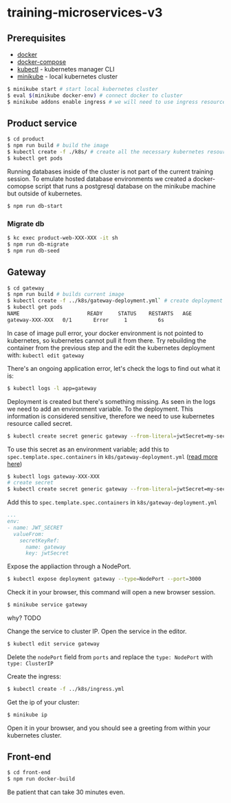 # training-microservices-v3

## Prerequisites

- [docker](https://www.docker.com/)
- [docker-compose](https://docs.docker.com/compose/)
- [kubectl](https://kubernetes.io/docs/tasks/tools/install-kubectl/) - kubernetes manager CLI
- [minikube](https://github.com/kubernetes/minikube) - local kubernetes cluster
```bash
$ minikube start # start local kubernetes cluster
$ eval $(minikube docker-env) # connect docker to cluster
$ minikube addons enable ingress # we will need to use ingress resources
```

## Product service

```bash
$ cd product
$ npm run build # build the image
$ kubectl create -f ./k8s/ # create all the necessary kubernetes resources
$ kubectl get pods
```

Running databases inside of the cluster is not part of the current training session. To emulate hosted database
environments we created a docker-comopse script that runs a postgresql database on the minikube machine but outside of
kubernetes.

```bash
$ npm run db-start
```

### Migrate db

```bash
$ kc exec product-web-XXX-XXX -it sh
$ npm run db-migrate
$ npm run db-seed
```

## Gateway

```bash
$ cd gateway
$ npm run build # builds current image
$ kubectl create -f ../k8s/gateway-deployment.yml` # create deployment
$ kubectl get pods
NAME                      READY     STATUS    RESTARTS   AGE
gateway-XXX-XXX   0/1       Error     1          6s
```

In case of image pull error, your docker environment is not pointed to kubernetes, so kubernetes cannot pull it from
there. Try rebuilding the container from the previous step and the edit the kubernetes deployment with:
`kubectl edit gateway`

There's an ongoing application error, let's check the logs to find out what it is:

```bash
$ kubectl logs -l app=gateway
```

Deployment is created but there's something missing. As seen in the logs we need to add an environment variable. To the
deployment. This information is considered sensitive, therefore we need to use kubernetes resource called secret.

```bash
$ kubectl create secret generic gateway --from-literal=jwtSecret=my-secret # create secret
```

To use this secret as an environment variable; add this to `spec.template.spec.containers` in
`k8s/gateway-deployment.yml`
([read more here](https://kubernetes.io/docs/tasks/inject-data-application/define-environment-variable-container/))

```sh
$ kubectl logs gateway-XXX-XXX
# create secret
$ kubectl create secret generic gateway --from-literal=jwtSecret=my-secret
```

Add this to `spec.template.spec.containers` in `k8s/gateway-deployment.yml`

```yaml
...
env:
- name: JWT_SECRET
  valueFrom:
    secretKeyRef:
      name: gateway
      key: jwtSecret
```

Expose the appliaction through a NodePort.

```sh
$ kubectl expose deployment gateway --type=NodePort --port=3000
```

Check it in your browser, this command will open a new browser session.

```sh
$ minikube service gateway
```

why? TODO

Change the service to cluster IP. Open the service in the editor.

```sh
$ kubectl edit service gateway
```

Delete the `nodePort` field from `ports` and replace the `type: NodePort` with `type: ClusterIP`


Create the ingress:

```sh
$ kubectl create -f ../k8s/ingress.yml
```

Get the ip of your cluster:

```sh
$ minikube ip
```

Open it in your browser, and you should see a greeting from within your kubernetes cluster.

## Front-end

```sh
$ cd front-end
$ npm run docker-build
```

Be patient that can take 30 minutes even.

